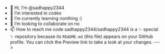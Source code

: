 - 👋 Hi, I’m @sadhappy2344
- 👀 I’m interested in codes
- 🌱 I’m currently learning nonthing :)
- 💞️ I’m looking to collaborate on no
- 📫 How to reach me code
sadhappy2344/sadhappy2344 is a ✨ special ✨ repository because its `README.md` (this file) appears on your GitHub profile.
You can click the Preview link to take a look at your changes.
--->
